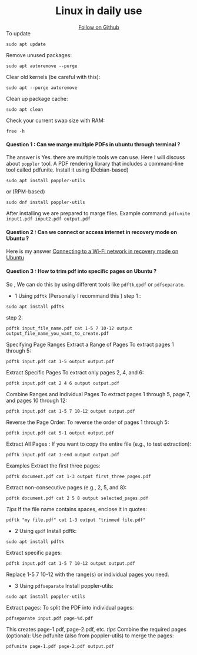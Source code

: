 <h1 align="center"> 
  Linux in daily use </h1>
<div align="center">
  <a href="https://github.com/kabyadeb/">
      Follow on Github
    </a>

</div>
To update

```
sudo apt update
```
Remove unused packages:
```
sudo apt autoremove --purge
```
Clear old kernels (be careful with this):
```
sudo apt --purge autoremove
```
Clean up package cache:
```
sudo apt clean
```
 Check your current swap size with RAM:
 ```
free -h
```

#### Question 1 : Can we marge multiple PDFs in ubuntu through terminal ?
The answer is Yes. 
there are multiple tools we can use. Here I will discuss about `poppler` tool.
A PDF rendering library that includes a command-line tool called pdfunite. Install it using 
(Debian-based)
```
sudo apt install poppler-utils
```
 or (RPM-based)
```
sudo dnf install poppler-utils
```
After installing we are prepared to marge files.
Example command: `pdfunite input1.pdf input2.pdf output.pdf`

#### Question 2 : Can we connect or access internet in recovery mode on Ubuntu ?
Here is my answer 
[Connecting to a Wi-Fi network in recovery mode on Ubuntu](https://github.com/kabyadeb/linux_debian/blob/main/connect%20wifi%20in%20recovery%20mode.md)

#### Question 3 : How to trim pdf into specific pages on Ubuntu ?

So , We can do this by using different tools like `pdftk`,`qpdf` or `pdfseparate`.

- 1 Using `pdftk` (Personally I recommand this )
step 1 :
```
sudo apt install pdftk
```
step 2: 
```
pdftk input_file_name.pdf cat 1-5 7 10-12 output output_file_name_you_want_to_create.pdf
```
Specifying Page Ranges
Extract a Range of Pages
To extract pages 1 through 5:
```
pdftk input.pdf cat 1-5 output output.pdf
```
Extract Specific Pages
To extract only pages 2, 4, and 6:
```
pdftk input.pdf cat 2 4 6 output output.pdf
```
Combine Ranges and Individual Pages
To extract pages 1 through 5, page 7, and pages 10 through 12:
```
pdftk input.pdf cat 1-5 7 10-12 output output.pdf
```
Reverse the Page Order:
To reverse the order of pages 1 through 5:
```
pdftk input.pdf cat 5-1 output output.pdf
```
Extract All Pages :
If you want to copy the entire file (e.g., to test extraction):

```
pdftk input.pdf cat 1-end output output.pdf
````
Examples
Extract the first three pages:
```
pdftk document.pdf cat 1-3 output first_three_pages.pdf
```
Extract non-consecutive pages (e.g., 2, 5, and 8):
```
pdftk document.pdf cat 2 5 8 output selected_pages.pdf
```
_Tips_
If the file name contains spaces, enclose it in quotes:
```
pdftk "my file.pdf" cat 1-3 output "trimmed file.pdf"
```

- 2 Using `qpdf`
Install pdftk:
```
sudo apt install pdftk
```
Extract specific pages:
```
pdftk input.pdf cat 1-5 7 10-12 output output.pdf
```
Replace 1-5 7 10-12 with the range(s) or individual pages you need.

- 3 Using `pdfseparate`
Install poppler-utils:
```
sudo apt install poppler-utils
```
Extract pages: To split the PDF into individual pages:
```
pdfseparate input.pdf page-%d.pdf
```
This creates page-1.pdf, page-2.pdf, etc.
_tips_
Combine the required pages (optional): Use pdfunite (also from poppler-utils) to merge the pages:
```
pdfunite page-1.pdf page-2.pdf output.pdf
```






